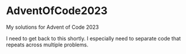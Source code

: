 # AdventOfCode2023
My solutions for Advent of Code 2023

I need to get back to this shortly. I especially need to separate code that repeats across multiple problems.
